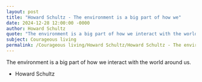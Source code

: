```yaml
---
layout: post
title: "Howard Schultz - The environment is a big part of how we"
date: 2024-12-28 12:00:00 -0000
author: Howard Schultz
quote: "The environment is a big part of how we interact with the world around us."
subject: Courageous living
permalink: /Courageous living/Howard Schultz/Howard Schultz - The environment is a big part of how we
---
```


The environment is a big part of how we interact with the world around us.

- Howard Schultz
